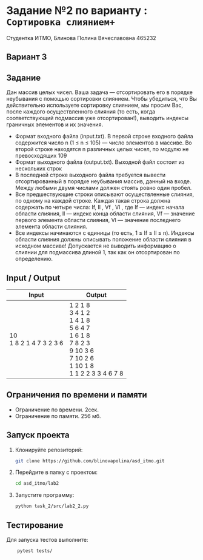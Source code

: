 # Задание №2 по варианту  : `Сортировка слиянием+`
Студентка ИТМО,  Блинова Полина Вячеславовна 465232

## Вариант 3

## Задание 
Дан массив целых чисел. Ваша задача — отсортировать его в порядке неубывания с помощью сортировки слиянием. Чтобы убедиться, что Вы действительно используете сортировку слиянием, мы просим Вас, после каждого осуществленного слияния (то есть, когда соответствующий подмассив уже отсортирован!), выводить индексы граничных элементов и их значения. 
-	Формат входного файла (input.txt). В первой строке входного файла содержится число n (1 ≤ n ≤ 105) — число элементов в массиве. Во второй строке находятся n различных целых чисел, по модулю не превосходящих 109
-	Формат выходного файла (output.txt). Выходной файл состоит из
нескольких строк
-	В последней строке выходного файла требуется вывести отсортированный в порядке неубывания массив, данный на входе. Между любыми двумя числами должен стоять ровно один пробел.
-	Все предшествующие строки описывают осуществленные слияния, по одному на каждой строке. Каждая такая строка должна содержать по четыре числа: If, Il , Vf , Vl , где If — индекс начала области слияния, Il — индекс конца области слияния, Vf — значение первого элемента области слияния, Vl — значение последнего элемента области слияния. 
-	Все индексы начинаются с единицы (то есть, 1 ≤ If ≤ Il ≤ n). Индексы области слияния должны описывать положение области слияния в исходном массиве! Допускается не выводить информацию о слиянии для подмассива длиной 1, так как он отсортирован по определению.



## Input / Output 

| Input                     | Output            |
|---------------------------|-------------------|
| 10<br/>1 8 2 1 4 7 3 2 3 6|1 2 1 8 <br/>3 4 1 2<br/>1 4 1 8 <br/>5 6 4 7 <br/>1 6 1 8<br/>7 8 2 3<br/>9 10 3 6<br/>7 10 2 6<br/>1 10 1 8<br/>1 1 2 2 3 3 4 6 7 8|

## Ограничения по времени и памяти

- Ограничение по времени. 2сек.
- Ограничение по памяти. 256 мб.


## Запуск проекта
1. Клонируйте репозиторий:
   ```bash
   git clone https://github.com/blinovapolina/asd_itmo.git
   ```
2. Перейдите в папку с проектом:
   ```bash
   cd asd_itmo/lab2
   ```
3. Запустите программу:
   ```bash
   python task_2/src/lab2_2.py
   ```


## Тестирование
Для запуска тестов выполните:
```bash
    pytest tests/
```
